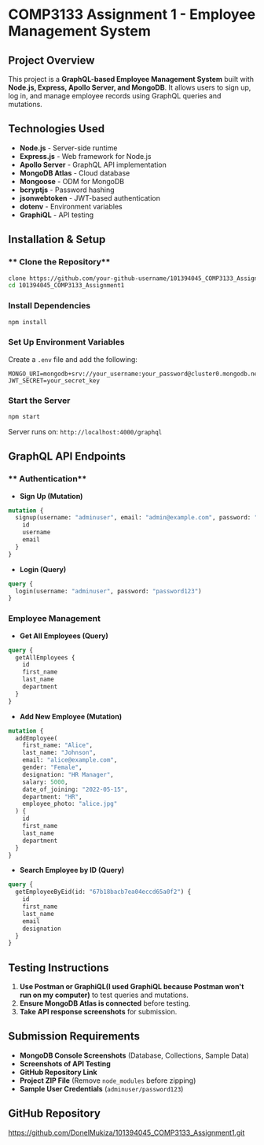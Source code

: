# COMP3133 Assignment 1 - Employee Management System

##  Project Overview
This project is a **GraphQL-based Employee Management System** built with **Node.js, Express, Apollo Server, and MongoDB**. It allows users to sign up, log in, and manage employee records using GraphQL queries and mutations.

## Technologies Used
- **Node.js** - Server-side runtime
- **Express.js** - Web framework for Node.js
- **Apollo Server** - GraphQL API implementation
- **MongoDB Atlas** - Cloud database
- **Mongoose** - ODM for MongoDB
- **bcryptjs** - Password hashing
- **jsonwebtoken** - JWT-based authentication
- **dotenv** - Environment variables
- **GraphiQL** - API testing

## Installation & Setup
### ** Clone the Repository**
```bash
clone https://github.com/your-github-username/101394045_COMP3133_Assignment1.git
cd 101394045_COMP3133_Assignment1
```

### **Install Dependencies**
```bash
npm install
```

### **Set Up Environment Variables**
Create a `.env` file and add the following:
```
MONGO_URI=mongodb+srv://your_username:your_password@cluster0.mongodb.net/comp3133_101394045_assigment1
JWT_SECRET=your_secret_key
```

### **Start the Server**
```bash
npm start
```
Server runs on: `http://localhost:4000/graphql`

##  GraphQL API Endpoints
### ** Authentication**
- **Sign Up (Mutation)**
```graphql
mutation {
  signup(username: "adminuser", email: "admin@example.com", password: "password123") {
    id
    username
    email
  }
}
```
- **Login (Query)**
```graphql
query {
  login(username: "adminuser", password: "password123")
}
```

### **Employee Management**
- **Get All Employees (Query)**
```graphql
query {
  getAllEmployees {
    id
    first_name
    last_name
    department
  }
}
```
- **Add New Employee (Mutation)**
```graphql
mutation {
  addEmployee(
    first_name: "Alice",
    last_name: "Johnson",
    email: "alice@example.com",
    gender: "Female",
    designation: "HR Manager",
    salary: 5000,
    date_of_joining: "2022-05-15",
    department: "HR",
    employee_photo: "alice.jpg"
  ) {
    id
    first_name
    last_name
    department
  }
}
```
- **Search Employee by ID (Query)**
```graphql
query {
  getEmployeeByEid(id: "67b18bacb7ea04eccd65a0f2") {
    id
    first_name
    last_name
    email
    designation
  }
}
```

## Testing Instructions
1. **Use Postman or GraphiQL(I used GraphiQL because Postman won't run on my computer)** to test queries and mutations.
2. **Ensure MongoDB Atlas is connected** before testing.
3. **Take API response screenshots** for submission.

## Submission Requirements
-  **MongoDB Console Screenshots** (Database, Collections, Sample Data)
-  **Screenshots of API Testing**
-  **GitHub Repository Link**
-  **Project ZIP File** (Remove `node_modules` before zipping)
-  **Sample User Credentials** (`adminuser/password123`)

## GitHub Repository
https://github.com/DonelMukiza/101394045_COMP3133_Assignment1.git


